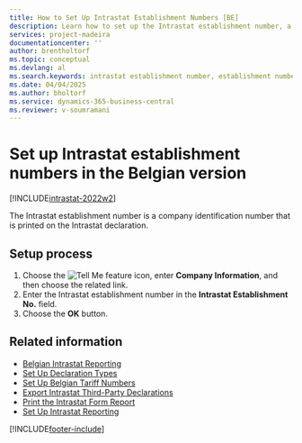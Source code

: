 ```yaml
---
title: How to Set Up Intrastat Establishment Numbers [BE]
description: Learn how to set up the Intrastat establishment number, a company identification number used in the Intrastat declaration.
services: project-madeira 
documentationcenter: ''
author: brentholtorf  
ms.topic: conceptual
ms.devlang: al
ms.search.keywords: intrastat establishment number, establishment number, company identification number, intrastat declaration, Belgian version
ms.date: 04/04/2025
ms.author: bholtorf
ms.service: dynamics-365-business-central
ms.reviewer: v-soumramani
---
```


# Set up Intrastat establishment numbers in the Belgian version

[!INCLUDE[intrastat-2022w2](../../includes/intrastat-2022w2.md)]

The Intrastat establishment number is a company identification number that is printed on the Intrastat declaration.  

## Setup process

1. Choose the ![Tell Me feature](../../media/ui-search/search_small.png "Tell me what you want to do") icon, enter **Company Information**, and then choose the related link.  
1. Enter the Intrastat establishment number in the **Intrastat Establishment No.** field.  
1. Choose the **OK** button.  

## Related information

- [Belgian Intrastat Reporting](belgian-intrastat-reporting.md)  
- [Set Up Declaration Types](how-to-set-up-declaration-types.md)  
- [Set Up Belgian Tariff Numbers](how-to-set-up-belgian-tariff-numbers.md)  
- [Export Intrastat Third-Party Declarations](how-to-export-intrastat-third-party-declararations.md)  
- [Print the Intrastat Form Report](how-to-print-the-intrastat-form-report.md)  
- [Set Up Intrastat Reporting](../../finance-how-setup-report-intrastat.md)  

[!INCLUDE[footer-include](../../includes/footer-banner.md)]
